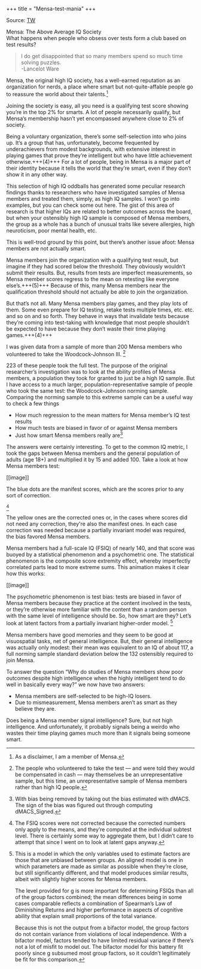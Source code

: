 +++
title = "Mensa-test-mania"
+++

Source: [TW](https://cremieux.substack.com/p/mensa-the-above-average-iq-society)

Mensa: The Above Average IQ Society  
What happens when people who obsess over tests form a club based on test results?

> I do get disappointed that so many members spend so much time solving puzzles.  
-Lancelot Ware

Mensa, the original high IQ society, has a well-earned reputation as an organization for nerds, a place where smart but not-quite-affable people go to reassure the world about their talents.[^1]

Joining the society is easy, all you need is a qualifying test score showing you’re in the top 2% for smarts. A lot of people necessarily qualify, but Mensa’s membership hasn’t yet encompassed anywhere close to 2% of society.

Being a voluntary organization, there’s some self-selection into who joins up. It’s a group that has, unfortunately, become frequented by underachievers from modest backgrounds, with extensive interest in playing games that prove they’re intelligent but who have little achievement otherwise.+++(4)+++ For a lot of people, being in Mensa is a major part of their identity because it tells the world that they’re smart, even if they don’t show it in any other way.

This selection of high IQ oddballs has generated some peculiar research findings thanks to researchers who have investigated samples of Mensa members and treated them, simply, as high IQ samples. I won’t go into examples, but you can check some out here. The gist of this area of research is that higher IQs are related to better outcomes across the board, but when your ostensibly high IQ sample is composed of Mensa members, the group as a whole has a bunch of unusual traits like severe allergies, high neuroticism, poor mental health, etc.

This is well-trod ground by this point, but there’s another issue afoot: Mensa members are not actually smart.

Mensa members join the organization with a qualifying test result, but imagine if they had scored below the threshold. They obviously wouldn’t submit their results. But, results from tests are imperfect measurements, so Mensa member scores regress to the mean on retesting like everyone else’s.+++(5)+++ Because of this, many Mensa members near the qualification threshold should not actually be able to join the organization.

But that’s not all. Many Mensa members play games, and they play lots of them. Some even prepare for IQ testing, retake tests multiple times, etc. etc. and so on and so forth. They behave in ways that invalidate tests because they’re coming into test-taking with knowledge that most people shouldn’t be expected to have because they don’t waste their time playing games.+++(4)+++

I was given data from a sample of more than 200 Mensa members who volunteered to take the Woodcock-Johnson III. [^2]

223 of these people took the full test. The purpose of the original researcher’s investigation was to look at the ability profiles of Mensa members, a population they took for granted to just be a high IQ sample. But I have access to a much larger, population-representative sample of people who took the same test: the Woodcock-Johnson norming sample. Comparing the norming sample to this extreme sample can be a useful way to check a few things

- How much regression to the mean matters for Mensa member’s IQ test results
- How much tests are biased in favor of or against Mensa members
- Just how smart Mensa members really are[^3]

The answers were certainly interesting. To get to the common IQ metric, I took the gaps between Mensa members and the general population of adults (age 18+) and multiplied it by 15 and added 100. Take a look at how Mensa members test:

[[image]]

The blue dots are the manifest scores, which are the scores prior to any sort of correction.

[^4]

The yellow ones are the corrected ones or, in the cases where scores did not need any correction, they're also the manifest ones. In each case correction was needed because a partially invariant model was required, the bias favored Mensa members.

Mensa members had a full-scale IQ (FSIQ) of nearly 140, and that score was buoyed by a statistical phenomenon and a psychometric one. The statistical phenomenon is the composite score extremity effect, whereby imperfectly correlated parts lead to more extreme sums. This animation makes it clear how this works:

[[image]]

The psychometric phenomenon is test bias: tests are biased in favor of Mensa members because they practice at the content involved in the tests, or they’re otherwise more familiar with the content than a random person with the same level of intelligence should be. So, how smart are they? Let’s look at latent factors from a partially invariant higher-order model. [^5]

Mensa members have good memories and they seem to be good at visuospatial tasks, net of general intelligence. But, their general intelligence was actually only modest: their mean was equivalent to an IQ of about 117, a full norming sample standard deviation below the 132 ostensibly required to join Mensa.

To answer the question “Why do studies of Mensa members show poor outcomes despite high intelligence when the highly intelligent tend to do well in basically every way?” we now have two answers:

- Mensa members are self-selected to be high-IQ losers.
- Due to mismeasurement, Mensa members aren’t as smart as they believe they are.

Does being a Mensa member signal intelligence? Sure, but not high intelligence. And unfortunately, it probably signals being a weirdo who wastes their time playing games much more than it signals being someone smart.

[^1]: As a disclaimer, I am a member of Mensa.

[^2]: The people who volunteered to take the test — and were told they would be compensated in cash — may themselves be an unrepresentative sample, but this time, an unrepresentative sample of Mensa members rather than high IQ people.

[^3]: With bias being removed by taking out the bias estimated with dMACS. The sign of the bias was figured out through computing dMACS_Signed.

[^4]: The FSIQ scores were not corrected because the corrected numbers only apply to the means, and they’re computed at the individual subtest level. There is certainly some way to aggregate them, but I didn’t care to attempt that since I went on to look at latent gaps anyway.

[^5]: 

    This is a model in which the only variables used to estimate factors are those that are unbiased between groups. An aligned model is one in which parameters are made as similar as possible when they’re close, but still significantly different, and that model produces similar results, albeit with slightly higher scores for Mensa members.
    
    The level provided for g is more important for determining FSIQs than all of the group factors combined; the mean differences being in some cases comparable reflects a combination of Spearman’s Law of Diminishing Returns and higher performance in aspects of cognitive ability that explain small proportions of the total variance.
    
    Because this is not the output from a bifactor model, the group factors do not contain variance from violations of local independence. With a bifactor model, factors tended to have limited residual variance if there’s not a lot of misfit to model out. The bifactor model for this battery fit poorly since g subsumed most group factors, so it couldn’t legitimately be fit for this comparison.
